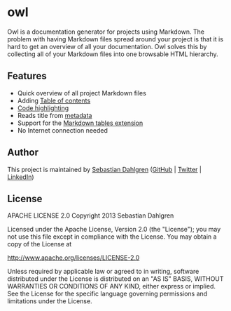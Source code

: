 owl
===

Owl is a documentation generator for projects using Markdown. The problem with having Markdown files spread around your project is that it is hard to get an overview of all your documentation. Owl solves this by collecting all of your Markdown files into one browsable HTML hierarchy.

Features
--------

- Quick overview of all project Markdown files
- Adding [Table of contents](http://pythonhosted.org/Markdown/extensions/toc.html)
- [Code highlighting](http://pythonhosted.org/Markdown/extensions/code_hilite.html)
- Reads title from [metadata](http://pythonhosted.org/Markdown/extensions/meta_data.html)
- Support for the [Markdown tables extension](http://pythonhosted.org/Markdown/extensions/tables.html)
- No Internet connection needed

Author
------

This project is maintained by [Sebastian Dahlgren](http://www.sebastiandahlgren.se) ([GitHub](https://github.com/sebdah) | [Twitter](https://twitter.com/sebdah) | [LinkedIn](www.linkedin.com/in/sebastiandahlgren))

License
-------

APACHE LICENSE 2.0
Copyright 2013 Sebastian Dahlgren

Licensed under the Apache License, Version 2.0 (the "License");
you may not use this file except in compliance with the License.
You may obtain a copy of the License at

   http://www.apache.org/licenses/LICENSE-2.0

Unless required by applicable law or agreed to in writing, software
distributed under the License is distributed on an "AS IS" BASIS,
WITHOUT WARRANTIES OR CONDITIONS OF ANY KIND, either express or implied.
See the License for the specific language governing permissions and
limitations under the License.
